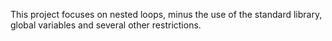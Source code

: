 This project focuses on nested loops, minus the use of the standard library, global variables and several other restrictions.
  